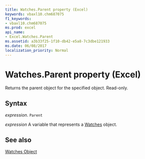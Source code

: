 ```yaml
---
title: Watches.Parent property (Excel)
keywords: vbaxl10.chm687075
f1_keywords:
- vbaxl10.chm687075
ms.prod: excel
api_name:
- Excel.Watches.Parent
ms.assetid: a3b33f25-1f10-db42-e5a8-7c3dbe121933
ms.date: 06/08/2017
localization_priority: Normal
---
```



# Watches.Parent property (Excel)

Returns the parent object for the specified object. Read-only.


## Syntax

_expression_. `Parent`

_expression_ A variable that represents a [Watches](./Excel.Watches.md) object.


## See also


[Watches Object](Excel.Watches.md)

